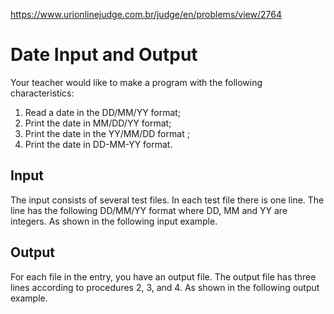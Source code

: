 https://www.urionlinejudge.com.br/judge/en/problems/view/2764

# Date Input and Output

Your teacher would like to make a program with the following characteristics:

1. Read a date in the DD/MM/YY format;
1. Print the date in MM/DD/YY format;
1. Print the date in the YY/MM/DD format ;
1. Print the date in DD-MM-YY format.

## Input

The input consists of several test files. In each test file there is one line.
The line has the following DD/MM/YY format where DD, MM and YY are integers.
As shown in the following input example.

## Output

For each file in the entry, you have an output file. The output file has three
lines according to procedures 2, 3, and 4. As shown in the following output
example.

